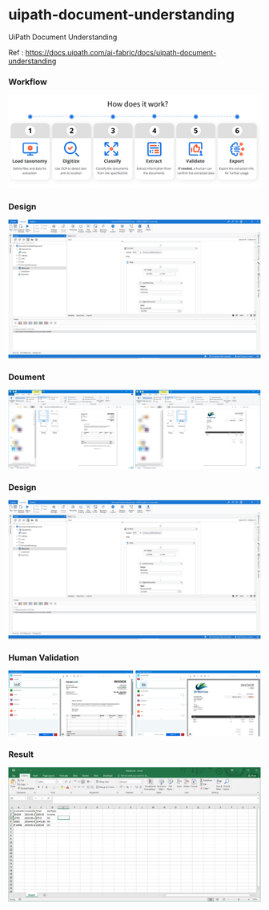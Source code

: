 # uipath-document-understanding
UiPath Document Understanding

Ref : https://docs.uipath.com/ai-fabric/docs/uipath-document-understanding


### Workflow
![Workflow](https://github.com/sumeta/uipath-document-understanding/blob/main/Screenshot/Workflow.png)

### Design
![Workflow](https://github.com/sumeta/uipath-document-understanding/blob/main/Screenshot/Design.png)

### Doument
![Workflow](https://github.com/sumeta/uipath-document-understanding/blob/main/Screenshot/Doument.png)

### Design
![Workflow](https://github.com/sumeta/uipath-document-understanding/blob/main/Screenshot/Design.png)

### Human Validation
![Workflow](https://github.com/sumeta/uipath-document-understanding/blob/main/Screenshot/Human.png)

### Result
![Workflow](https://github.com/sumeta/uipath-document-understanding/blob/main/Screenshot/Result.png)
